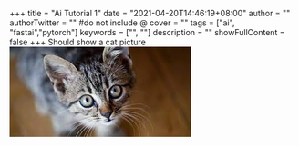 +++
title = "Ai Tutorial 1"
date = "2021-04-20T14:46:19+08:00"
author = ""
authorTwitter = "" #do not include @
cover = ""
tags = ["ai", "fastai","pytorch"]
keywords = ["", ""]
description = ""
showFullContent = false
+++
Should show a cat picture
![Example image](/static/img/cat.jpg)